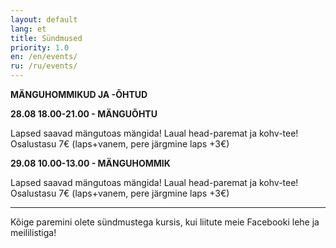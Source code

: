 ```yaml
---
layout: default
lang: et
title: Sündmused
priority: 1.0
en: /en/events/
ru: /ru/events/
---
```


**MÄNGUHOMMIKUD JA -ÕHTUD**

**28.08 18.00-21.00 - MÄNGUÕHTU**

Lapsed saavad mängutoas mängida! Laual head-paremat ja kohv-tee!
Osalustasu 7€ (laps+vanem, pere järgmine laps +3€)

**29.08 10.00-13.00 - MÄNGUHOMMIK**

Lapsed saavad mängutoas mängida! Laual head-paremat ja kohv-tee!
Osalustasu 7€ (laps+vanem, pere järgmine laps +3€)

***

Kõige paremini olete sündmustega kursis, kui liitute meie Facebooki lehe ja meililistiga!
